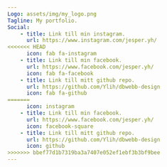 ```yaml
---
Logo: assets/img/my_logo.png
Tagline: My portfolio.
Social:
    - title: Link till min instagram.
      url: https://www.instagram.com/jesper.yh/
<<<<<<< HEAD
      icon: fab fa-instagram
    - title: Link till min facebook.
      url: https://www.facebook.com/jesper.yh/
      icon: fab fa-facebook
    - title: Link till mitt github repo.
      url: https://github.com/Ylih/dbwebb-design
      icon: fab fa-github
=======
      icon: instagram
    - title: Link till min facebook.
      url: https://www.facebook.com/jesper.yh/
      icon: facebook-square
    - title: Link till mitt github repo.
      url: https://github.com/Ylih/dbwebb-design
      icon: github
>>>>>>> bbef77d1b7319ba3a7407e052ef1ebf3b3bf9bee
---
```


